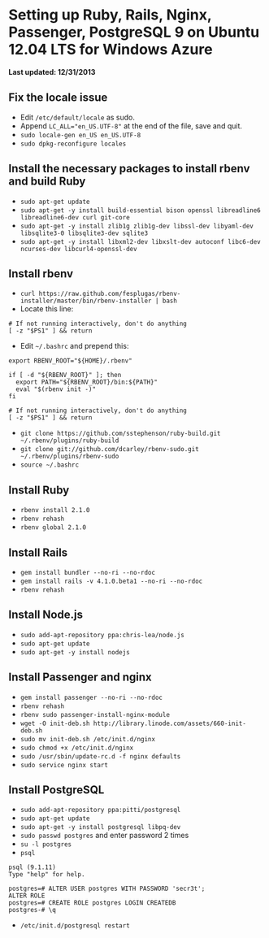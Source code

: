 # Setting up Ruby, Rails, Nginx, Passenger, PostgreSQL 9 on Ubuntu 12.04 LTS for Windows Azure
**Last updated: 12/31/2013**

## Fix the locale issue
* Edit `/etc/default/locale` as sudo.
* Append `LC_ALL="en_US.UTF-8"` at the end of the file, save and quit.
* `sudo locale-gen en_US en_US.UTF-8`
* `sudo dpkg-reconfigure locales`

## Install the necessary packages to install rbenv and build Ruby
* `sudo apt-get update`
* `sudo apt-get -y install build-essential bison openssl libreadline6 libreadline6-dev curl git-core`
* `sudo apt-get -y install zlib1g zlib1g-dev libssl-dev libyaml-dev libsqlite3-0 libsqlite3-dev sqlite3`
* `sudo apt-get -y install libxml2-dev libxslt-dev autoconf libc6-dev ncurses-dev libcurl4-openssl-dev`

## Install rbenv
* `curl https://raw.github.com/fesplugas/rbenv-installer/master/bin/rbenv-installer | bash`
* Locate this line:

```
# If not running interactively, don't do anything
[ -z "$PS1" ] && return
```

* Edit `~/.bashrc` and prepend this:

```
export RBENV_ROOT="${HOME}/.rbenv"

if [ -d "${RBENV_ROOT}" ]; then
  export PATH="${RBENV_ROOT}/bin:${PATH}"
  eval "$(rbenv init -)"
fi

# If not running interactively, don't do anything
[ -z "$PS1" ] && return
```

* `git clone https://github.com/sstephenson/ruby-build.git ~/.rbenv/plugins/ruby-build`
* `git clone git://github.com/dcarley/rbenv-sudo.git ~/.rbenv/plugins/rbenv-sudo`
* `source ~/.bashrc`

## Install Ruby
* `rbenv install 2.1.0`
* `rbenv rehash`
* `rbenv global 2.1.0`

## Install Rails
* `gem install bundler --no-ri --no-rdoc`
* `gem install rails -v 4.1.0.beta1 --no-ri --no-rdoc`
* `rbenv rehash`

## Install Node.js
* `sudo add-apt-repository ppa:chris-lea/node.js`
* `sudo apt-get update`
* `sudo apt-get -y install nodejs`

## Install Passenger and nginx
* `gem install passenger --no-ri --no-rdoc`
* `rbenv rehash`
* `rbenv sudo passenger-install-nginx-module`
* `wget -O init-deb.sh http://library.linode.com/assets/660-init-deb.sh`
* `sudo mv init-deb.sh /etc/init.d/nginx`
* `sudo chmod +x /etc/init.d/nginx`
* `sudo /usr/sbin/update-rc.d -f nginx defaults`
* `sudo service nginx start`

## Install PostgreSQL
* `sudo add-apt-repository ppa:pitti/postgresql`
* `sudo apt-get update`
* `sudo apt-get -y install postgresql libpq-dev`
* `sudo passwd postgres` and enter password 2 times
* `su -l postgres`
* `psql`

```
psql (9.1.11)
Type "help" for help.

postgres=# ALTER USER postgres WITH PASSWORD 'secr3t';
ALTER ROLE
postgres=# CREATE ROLE postgres LOGIN CREATEDB
postgres-# \q
```

* `/etc/init.d/postgresql restart`